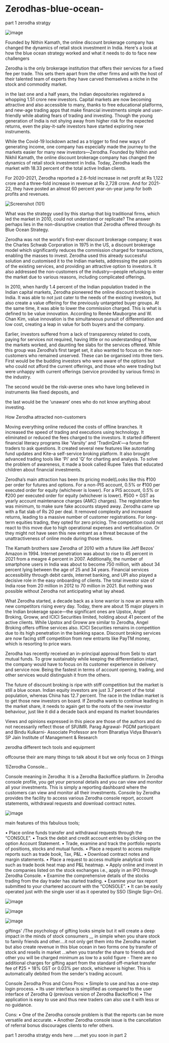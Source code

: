 # Zerodhas-blue-ocean-
part 1 zerodha stratgy 


![image](https://user-images.githubusercontent.com/117138832/203061846-ef93cdc2-24c5-4b70-9aae-63213099ea5c.png)




Founded by Nithin Kamath, the online discount brokerage company has changed the dynamics of retail stock investment in India. Here's a look at how the blue ocean strategy worked and what it needs to do to face new challengers

Zerodha is the only brokerage institution that offers their services for a fixed fee per trade. This sets them apart from the other firms and with the host of their talented team of experts they have carved themselves a niche in the stock and commodity market.

in the last one and a half years, the Indian depositories registered a whopping 1.51 crore new investors. Capital markets are now becoming attractive and also accessible to many, thanks to free educational platforms, and new-age trading apps that make financial investments simple and user-friendly while abating fears of trading and investing. Though the young generation of India is not shying away from higher risk for the expected returns, even the play-it-safe investors have started exploring new instruments.

While the Covid-19 lockdown acted as a trigger to find new ways of generating income, one company has especially made the journey to the markets easier for many new investors—Zerodha. Founded by Nithin and Nikhil Kamath, the online discount brokerage company has changed the dynamics of retail stock investment in India. Today, Zerodha leads the market with 18.33 percent of the total active Indian clients.

For 2020-2021, Zerodha reported a 2.6-fold increase in net profit at Rs 1,122 crore and a three-fold increase in revenue at Rs 2,728 crore. And for 2021-22, they have posted an almost 60 percent year-on-year jump for both profits and revenues.

![Screenshot (101)](https://user-images.githubusercontent.com/117138832/203063222-62fe6c2e-8fa3-4c97-af1f-b8a3e774dd8a.png)


What was the strategy used by this startup that big traditional firms, which led the market in 2010, could not understand or replicate? The answer perhaps lies in the non-disruptive creation that Zerodha offered through its Blue Ocean Strategy.

Zerodha was not the world's first-ever discount brokerage company; it was the Charles Schwab Corporation in 1975 in the US, a discount brokerage model which significantly reduces the commission charged for transactions, enabling the masses to invest. Zerodha used this already successful solution and customised it to the Indian markets, addressing the pain points of the existing services, and providing an attractive option to investors. It also addressed the non-customers of the industry—people refusing to enter the market due to various reasons, including complicated offerings.

In 2010, when hardly 1.4 percent of the Indian population traded in the Indian capital markets, Zerodha pioneered the online discount broking in India. It was able to not just cater to the needs of the existing investors, but also create a value offering for the previously untargeted buyer groups. At the same time, it was able to lower the commission charged. This is what is defined to be value innovation. According to Renée Mauborgne and W. Chan Kim, value innovation is the simultaneous pursuit of differentiation and low cost, creating a leap in value for both buyers and the company.

Earlier, investors suffered from a lack of transparency related to costs, paying for services not required, having little or no understanding of how the markets worked, and daunting fee slabs for the services offered. While this group was Zerodha’s first target set, it also wanted to focus on the non-customers who remained unserved. These can be organised into three tiers. 
First would be the budding investors who were aware of the options but who could not afford the current offerings, and those who were trading but were unhappy with current offerings (service provided by various firms) in the industry. 

The second would be the risk-averse ones who have long believed in instruments like fixed deposits, and

the last would be the ‘unaware’ ones who do not know anything about investing.


How Zerodha attracted non-customers


Moving everything online reduced the costs of offline branches. It increased the speed of trading and executions using technology. It eliminated or reduced the fees charged to the investors. It started different financial literacy programs like 'Varsity' and 'TradinQnA'—a forum for traders to ask questions. It created several new features like automating fund updates and Kite–a self-service broking platform. It also brought advanced trading tools like 'Pi' and 'Q' for charting and analysis. To solve the problem of awareness, it made a book called Rupee Tales that educated children about financial investments.


Zerodha’s main attraction has been its pricing model(Looks like this ₹100 per order for futures and options. For a non-PIS account, 0.5% or ₹100 per executed order for equity (whichever is lower). For a PIS account, 0.5% or ₹200 per executed order for equity (whichever is lower). ₹500 + GST as yearly account maintenance charges (AMC) charges). The registration fee was minimum, to make sure fake accounts stayed away. Zerodha came up with a flat slab of Rs 20 per deal. It removed complexity and increased returns, leading to a massive number of customer registrations. For long-term equities trading, they opted for zero pricing. The competition could not react to this move due to high operational expenses and verticalisation. Or they might not have seen this new entrant as a threat because of the unattractiveness of online mode during those times.

The Kamath brothers saw Zerodha of 2010 with a future like Jeff Bezos’ Amazon in 1994. Internet penetration was about to rise to 45 percent in 2021 from a meagre 4 percent in 2007. Additionally, the number of smartphone users in India was about to become 750 million, with about 34 percent lying between the age of 25 and 34 years. Financial services accessibility through debit cards, internet banking, and UPI also played a decisive role in the easy onboarding of clients. The total investor size of India rose from 20 million in 2012 to 70 million in 2021. But nothing was possible without Zerodha not anticipating what lay ahead.

What Zerodha started, a decade back as a lone warrior is now an arena with new competitors rising every day. Today, there are about 15 major players in the Indian brokerage space—the significant ones are Upstox, Angel Broking, Groww, and ICICI Securities limited, holding about 41 percent of the active clients. While Upstox and Groww are similar to Zerodha, Angel Broking offers offline services also. ICICI Securities remains in competition due to its high penetration in the banking space. Discount broking services are now facing stiff competition from new entrants like PayTM money, which is resorting to price wars.

Zerodha has recently received an in-principal approval from Sebi to start mutual funds. To grow sustainably while keeping the differentiation intact, the company would have to focus on its customer experience in delivery and service now. Being the fastest in terms of account opening, trading, and other services would distinguish it from the others.

The future of discount broking is ripe with stiff competition but the market is still a blue ocean. Indian equity investors are just 3.7 percent of the total population, whereas China has 12.7 percent. The race in the Indian market is to get those new investors on board. If Zerodha wants to continue leading in the market share, it needs to again get to the roots of the new investor behaviour, just like it did a decade back and expand its market boundaries

Views and opinions expressed in this piece are those of the authors and do not necessarily reflect those of SPJIMR.
Parag Agrawal- PGDM participant and Bindu Kulkarni- Associate Professor are from Bharatiya Vidya Bhavan’s SP Jain Institute of Management & Research



zerodha different tech tools and equipment

offcourse their are many things to talk about it but we only focus on 3 things 


1)Zerodha Console...

Console meaning in Zerodha: It is a Zerodha Backoffice platform. In Zerodha console profile, you get your personal details and you can view and monitor all your investments. This is simply a reporting dashboard where the customers can view and monitor all their investments. Console by Zerodha provides the facility to access various Zerodha console report, account statements, withdrawal requests and download contract notes.

![image](https://user-images.githubusercontent.com/117138832/203065473-3fd54e40-eae6-4628-baee-a5fc2683b14a.png)

main features of this fabulous tools;

• Place online funds transfer and withdrawal requests through the “CONSOLE”.
• Track the debit and credit account entries by clicking on the option Account Statement.
• Trade, examine and track the portfolio reports of positions, stocks and mutual funds.
• Place a request to access multiple reports such as trade book, Tax, P&L.
• Download contract notes and margin statements.
• Place a request to access multiple analytical tools such as trade book heat map and P&L heatmap.
• Apply online and invest in the companies listed on the stock exchanges i.e., apply in an IPO through Zerodha Console.
• Examine the comprehensive details of the stocks trading from the day trader has started trading.
• Examine your tax report submitted to your chartered account with the “CONSOLE”.
• It can be easily operated just with the single user id as it operated by SSO (Single Sign-On).

![image](https://user-images.githubusercontent.com/117138832/203067511-00aa5a22-3888-4dcf-a79e-b3f295e206e9.png)


![image](https://user-images.githubusercontent.com/117138832/203067824-0682d54b-db60-4126-80d4-931c89f97e8f.png)


![image](https://user-images.githubusercontent.com/117138832/203068048-d3e83960-4ba1-4fd0-bd98-d536f48a0aba.png)

giftings' /The psychology of gifting looks simple but it will create a deep impact in the minds of stock consumers ,,, in simple when you share stock to family friends and other....it not only get them into the Zerodha market but also create revenue in this blue ocean  in two forms one by transfer of stock and resells in market ...when you transfer the share to friends and other you will be charged minimum as low to a solid figure -
There are no additional charges for gifting apart from the standard off-market transfer fee of ₹25 + 18% GST or 0.03% per stock, whichever is higher. This is automatically debited from the sender's trading account.



Console Zerodha Pros and Cons
Pros:
• Simple to use and has a one-step login process.
• Its user interface is simplified as compared to the user interface of Zerodha Q (previous version of Zerodha Backoffice)
• The application is easy to use and thus new traders can also use it with less or no guidance.

Cons:
• One of the Zerodha console problem is that the reports can be more versatile and accurate.
• Another Zerodha console issue is the cancellation of referral bonus discourages clients to refer others.


part 1 zerodha stratgy ends here .....met you soon in part 2 








